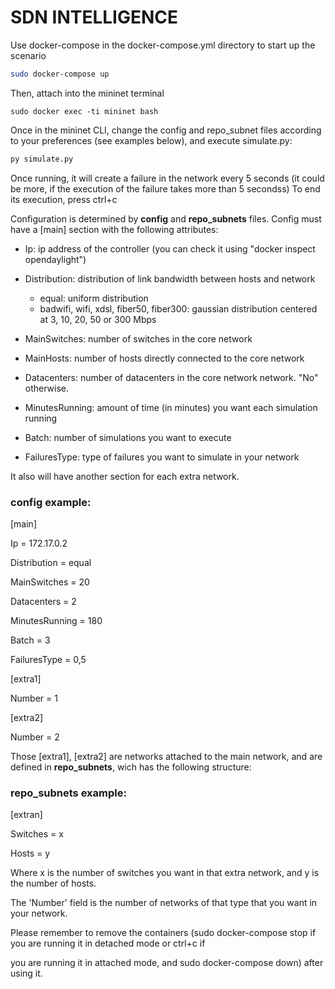 # SDN INTELLIGENCE
Use docker-compose in the docker-compose.yml directory to start up the scenario

```bash
sudo docker-compose up
```
Then, attach into the mininet terminal

```
sudo docker exec -ti mininet bash
```

Once in the mininet CLI, change the config and repo_subnet files according to your preferences (see examples below), and execute simulate.py:

```sh
py simulate.py
```
Once running, it will create a failure in the network every 5 seconds (it could be more, if the execution of the failure takes more than 5 secondss)
To end its execution, press ctrl+c

Configuration is determined by **config** and **repo_subnets** files. Config must have a [main] section with the following attributes:

- Ip: ip address of the controller (you can check it using "docker inspect opendaylight")
- Distribution: distribution of link bandwidth between hosts and network
	- equal: uniform distribution
	- badwifi, wifi, xdsl, fiber50, fiber300: gaussian distribution centered at 3, 10, 20, 50 or 300 Mbps

- MainSwitches: number of switches in the core network
- MainHosts: number of hosts directly connected to the core network
- Datacenters: number of datacenters in the core network
network. "No" otherwise.
- MinutesRunning: amount of time (in minutes) you want each simulation running
- Batch: number of simulations you want to execute
- FailuresType: type of failures you want to simulate in your network

It also will have another section for each extra network.

### config example:

[main]

Ip = 172.17.0.2

Distribution = equal

MainSwitches = 20

Datacenters = 2

MinutesRunning = 180

Batch = 3

FailuresType = 0,5

[extra1]

Number = 1

[extra2]

Number = 2

Those [extra1], [extra2] are networks attached to the main network, and are defined in **repo_subnets**,
wich has the following structure:

### repo_subnets example:

[extran]

Switches = x

Hosts = y

Where x is the number of switches you want in that extra network, and y is the number of hosts.

The 'Number' field is the number of networks of that type that you want in your network.

Please remember to remove the containers (sudo docker-compose stop if you are running it in detached mode or ctrl+c if 

you are running it in attached mode, and sudo docker-compose down) after using it.
